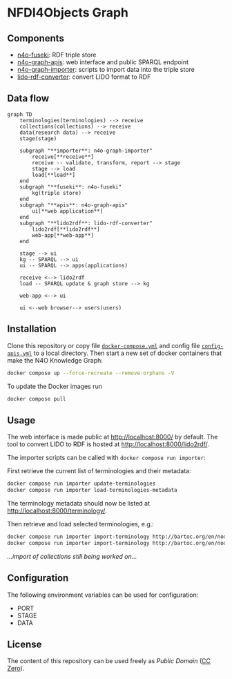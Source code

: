 # NFDI4Objects Graph

## Components

- [n4o-fuseki](https://github.com/nfdi4objects/n4o-fuseki): RDF triple store
- [n4o-graph-apis](https://github.com/nfdi4objects/n4o-graph-apis): web interface and public SPARQL endpoint
- [n4o-graph-importer](https://github.com/nfdi4objects/n4o-graph-importer): scripts to import data into the triple store
- [lido-rdf-converter](https://github.com/nfdi4objects/lido-rdf-converter): convert LIDO format to RDF

## Data flow

```mermaid
graph TD
    terminologies(terminologies) --> receive
    collections(collections) --> receive
    data(research data) --> receive
    stage(stage)

    subgraph "**importer**: n4o-graph-importer"
        receive[**receive**]
        receive -- validate, transform, report --> stage
        stage --> load
        load[**load**]
    end
    subgraph "**fuseki**: n4o-fuseki"
        kg(triple store)
    end
    subgraph "**apis**: n4o-graph-apis"
        ui[**web application**]
    end
    subgraph "**lido2rdf**: lido-rdf-converter"
        lido2rdf[**lido2rdf**]
        web-app[**web-app**]
    end

    stage --> ui
    kg -- SPARQL --> ui
    ui -- SPARQL --> apps(applications)

    receive <--> lido2rdf
    load -- SPARQL update & graph store --> kg

    web-app <--> ui

    ui <--web browser--> users(users)
```

## Installation

Clone this repository or copy file [`docker-compose.yml`](docker-compose.yml) and config file [`config-apis.yml`](config-apis.yml) to a local directory. Then start a new set of docker containers that make the N4O Knowledge Graph:

~~~sh
docker compose up --force-recreate --remove-orphans -V
~~~

To update the Docker images run

~~~sh
docker compose pull
~~~

## Usage

The web interface is made public at <http://localhost:8000/> by default. The tool to convert LIDO to RDF is hosted at <http://localhost:8000/lido2rdf/>.

The importer scripts can be called with `docker compose run importer`:

First retrieve the current list of terminologies and their metadata:

~~~sh
docker compose run importer update-terminologies
docker compose run importer load-terminologies-metadata 
~~~

The terminology metadata should now be listed at <http://localhost:8000/terminology/>.

Then retrieve and load selected terminologies, e.g.:

~~~sh
docker compose run importer import-terminology http://bartoc.org/en/node/18274  # SKOS
docker compose run importer import-terminology http://bartoc.org/en/node/1644   # CRM
~~~

*...import of collections still being worked on...*

## Configuration

The following environment variables can be used for configuration:

- PORT
- STAGE
- DATA

## License

The content of this repository can be used freely as *Public Domain* ([CC Zero](https://creativecommons.org/publicdomain/zero/1.0/)).
